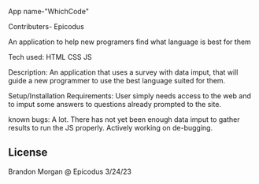 
 App name-"WhichCode"

Contributers- Epicodus


An application to help new programers find what language is best for them

Tech used:
HTML
CSS
JS

Description:
An application that uses a survey with data imput, that will guide a new programmer to use the best language suited for them.

 Setup/Installation Requirements:
 User simply needs access to the web and to imput some answers to questions already prompted to the site.

known bugs:
A lot.
There has not yet been enough data imput to gather results to run the JS properly. Actively working on de-bugging.


## License

Brandon Morgan @ Epicodus
3/24/23
